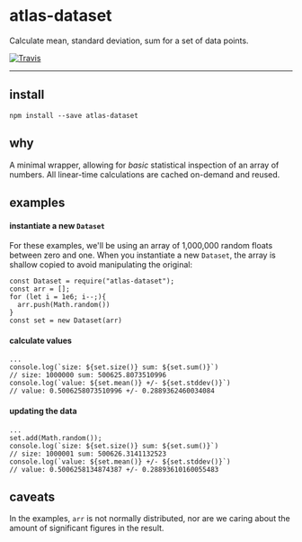 # atlas-dataset

Calculate mean, standard deviation, sum for a set of data points.

[![Travis](https://img.shields.io/travis/atlassubbed/atlas-dataset.svg)](https://travis-ci.org/atlassubbed/atlas-dataset)

---

## install

```
npm install --save atlas-dataset
```

## why

A minimal wrapper, allowing for *basic* statistical inspection of an array of numbers. All linear-time calculations are cached on-demand and reused.

## examples

#### instantiate a new `Dataset`

For these examples, we'll be using an array of 1,000,000 random floats between zero and one. When you instantiate a new `Dataset`, the array is shallow copied to avoid manipulating the original:

```
const Dataset = require("atlas-dataset");
const arr = [];
for (let i = 1e6; i--;){
  arr.push(Math.random())
}
const set = new Dataset(arr)
```

#### calculate values

```
...
console.log(`size: ${set.size()} sum: ${set.sum()}`)
// size: 1000000 sum: 500625.8073510996
console.log(`value: ${set.mean()} +/- ${set.stddev()}`)
// value: 0.5006258073510996 +/- 0.2889362460034084
```

#### updating the data

```
...
set.add(Math.random());
console.log(`size: ${set.size()} sum: ${set.sum()}`)
// size: 1000001 sum: 500626.3141132523
console.log(`value: ${set.mean()} +/- ${set.stddev()}`)
// value: 0.5006258134874387 +/- 0.28893610160055483
```

## caveats

In the examples, `arr` is not normally distributed, nor are we caring about the amount of significant figures in the result.
